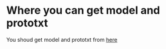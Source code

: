 # Where you can get model and prototxt

You shoud get model and prototxt from [here](https://github.com/chuanqi305/MobileNet-SSD/issues/35) 
